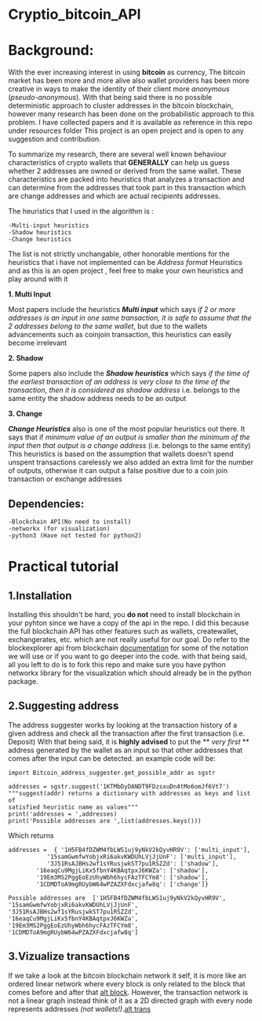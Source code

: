 # Cryptio_bitcoin_API

# Background:
With the ever increasing interest in using **bitcoin** as currency, The bitcoin market has been more and more alive 
also wallet providers has been more creative in ways to make the identity of their client more *anonymous* (*pseudo-anonymous*).
With that being said there is no possible deterministic approach to cluster addresses in the bitcoin blockchain, however many research has been 
done on the probabilistic approach to this problem. I have collected papers and it is available as reference in this repo under resources folder
This project is an open project and is open to any suggestion and contribution.

To summarize my research, there are several well known behaviour characteristics of crypto wallets that **GENERALLY** can help us guess 
whether 2 addresses are owned or derived from the same wallet. These characteristics are packed into heuristics that analyzes a transaction
and can determine from the addresses that took part in this transaction which are change addresses and which are actual recipients addresses.

The heuristics that I used in the algorithm is :

	-Multi-input heuristics
	-Shadow heuristics
	-Change heuristics

The list is not strictly unchangable, other honorable mentions for the heuristics that i have not implemented can be *Address format* Heuristics 
and as this is an open project , feel free to make your own heuristics and play around with it

**1. Multi Input**

Most papers include the heuristics **_Multi input_** which says *if 2 or more addresses is an input in one same transaction, 
it is safe to assume that the 2 addresses belong to the same wallet*, but due to the wallets advancements such as coinjoin transaction, 
this heuristics can easily become irrelevant

**2. Shadow**

Some papers also include the **_Shadow heuristics_** which says *if the time of the earliest transaction of an address is very close to the time of the 
transaction, then it is considered as shadow address* 
i.e. belongs to the same entity the shadow address needs to be an output

**3. Change**

**_Change Heuristics_** also is one of the most popular heuristics out there. It says that if *minimum value of an output is smaller than the minimum of the 
input then that output is a change address* (i.e. belongs to the same entity)
This heuristics is based on the assumption that wallets doesn't spend unspent transactions carelessly
we also added an extra limit for the number of outputs, otherwise it can output a false positive due to a coin join transaction or exchange addresses

## Dependencies:
	-Blockchain API(No need to install)
	-networkx (for visualization)
	-python3 (Have not tested for python2)

# Practical tutorial

## 1.Installation

Installing this shouldn't be hard, you **do not** need to install blockchain in your pyhton since we have a copy of the api in the repo. 
I did this because the full blockchain API has other features such as wallets, createwallet, exchangerates, etc. which are not really useful for 
our goal. Do refer to the blockexplorer api from blockchain [documentation](https://github.com/blockchain/api-v1-client-python/blob/master/docs/blockexplorer.md)
for some of the notation we will use or if you want to go deeper into the code.
with that being said, all you left to do is to fork this repo and make sure you have python networkx library for the visualization which should already be
in the python package.

## 2.Suggesting address

The address suggester works by looking at the transaction history of a given address and check all the transaction after the first transaction (i.e. Deposit)
With that being said, it is **highly advised** to put the ** _very_ _first_ ** address generated by the wallet as an input so that other addresses that comes after the input
can be detected. an example code will be:

```
import Bitcoin_address_suggester.get_possible_addr as sgstr

addresses = sgstr.suggest('1KTMbDyDANDT9FDzsxuDn4tMo6omJf6Vt7') 
"""suggest(addr) returns a dictionary with addresses as keys and list of 
satisfied heuristic name as values"""
print('addresses = ',addresses)
print('Possible addresses are ',list(addresses.keys()))
```

Which returns 

```
addresses =  { '1H5FB4fDZWM4fbLWS1uj9yNkV2kQyvHR9V': ['multi_input'], 
	       '15samGwmfwYobjxRi6akvKWDUhLVjJjUnF': ['multi_input'], 
	       '3J51RsAJBHs2wf1sYRusjwkST7pu1RSZZd': ['shadow'], 
		'16eaqCu9MgjLiKx5fbnY4KBAqtpxJ6KWZa': ['shadow'], 
		'19Em3MS2PggEoEzUhyWbh6hycFAzTFCYm8': ['shadow'], 
		'1CDMDToA9mgRUybW64wPZAZXFdxcjafw8q': ['change']}

Possible addresses are  ['1H5FB4fDZWM4fbLWS1uj9yNkV2kQyvHR9V', 
'15samGwmfwYobjxRi6akvKWDUhLVjJjUnF', '3J51RsAJBHs2wf1sYRusjwkST7pu1RSZZd', 
'16eaqCu9MgjLiKx5fbnY4KBAqtpxJ6KWZa', '19Em3MS2PggEoEzUhyWbh6hycFAzTFCYm8', 
'1CDMDToA9mgRUybW64wPZAZXFdxcjafw8q']
```

## 3.Vizualize transactions

If we take a look at the bitcoin blockchain network it self, it is more like an ordered linear network where every block is only related to the block that 
comes before and after that [alt block](https://github.com/Nicholas-t/Cryptio/blob/master/image/block.png). However, the transaction network is not a linear graph instead think of it as a 2D directed graph with every node represents
addresses *(not wallets!)*.[alt trans](https://github.com/Nicholas-t/Cryptio/blob/master/image/trans.PNG)




















































































































































